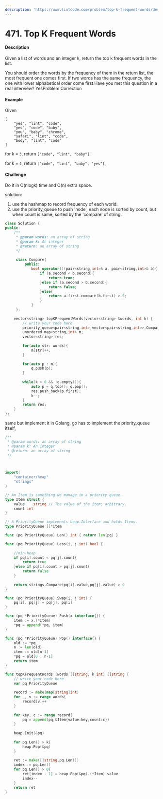 ```yaml
---
description: 'https://www.lintcode.com/problem/top-k-frequent-words/description'
---
```


# 471. Top K Frequent Words



#### Description

Given a list of words and an integer k, return the top k frequent words in the list.

You should order the words by the frequency of them in the return list, the most frequent one comes first. If two words has the same frequency, the one with lower alphabetical order come first.Have you met this question in a real interview?  YesProblem Correction

#### Example

Given

```text
[
    "yes", "lint", "code",
    "yes", "code", "baby",
    "you", "baby", "chrome",
    "safari", "lint", "code",
    "body", "lint", "code"
]
```

for k = `3`, return `["code", "lint", "baby"]`.

for k = `4`, return `["code", "lint", "baby", "yes"]`,

#### Challenge

Do it in O\(nlogk\) time and O\(n\) extra space.

solution:

1. use the hashmap to record frequency of each world.
2. use the priority\_queue to push 'node', each node is sorted by count, but when count is same, sorted by the 'compare' of string.

```cpp
class Solution {
public:
    /**
     * @param words: an array of string
     * @param k: An integer
     * @return: an array of string
     */
     
     class Compare{
         public:
            bool operator()(pair<string,int>& a, pair<string,int>& b){
                if (a.second < b.second){
                    return true;
                }else if (a.second > b.second){
                    return false;
                }else{
                    return a.first.compare(b.first) > 0;
                }
            }
     };
     
    vector<string> topKFrequentWords(vector<string> &words, int k) {
        // write your code here
        priority_queue<pair<string,int>,vector<pair<string,int>>,Compare> q;
        unordered_map<string,int> m;
        vector<string> res;
        
        for(auto str: words){
            m[str]++;
        }
        
        for(auto p : m){
            q.push(p);
        }
        
        while(k > 0 && !q.empty()){
            auto p = q.top(); q.pop();
            res.push_back(p.first);
            k--;
        }
        return res;
    }
};
```

same but implement it in Golang, go has to implement the priority\_queue itself,

```go
/**
 * @param words: an array of string
 * @param k: An integer
 * @return: an array of string
 */



import(
    "container/heap"
    "strings"
)

// An Item is something we manage in a priority queue.
type Item struct {
	value    string // The value of the item; arbitrary.
	count int 
}

// A PriorityQueue implements heap.Interface and holds Items.
type PriorityQueue []*Item

func (pq PriorityQueue) Len() int { return len(pq) }

func (pq PriorityQueue) Less(i, j int) bool {
    
    //min-heap
	if pq[i].count < pq[j].count{
	    return true
	}else if pq[i].count > pq[j].count{
        return false
	}
	
    return strings.Compare(pq[i].value,pq[j].value) > 0
}

func (pq PriorityQueue) Swap(i, j int) {
	pq[i], pq[j] = pq[j], pq[i]
}

func (pq *PriorityQueue) Push(x interface{}) {
	item := x.(*Item)
	*pq = append(*pq, item)
}

func (pq *PriorityQueue) Pop() interface{} {
	old := *pq
	n := len(old)
	item := old[n-1]
	*pq = old[0 : n-1]
	return item
}

func topKFrequentWords (words []string, k int) []string {
    // write your code here
    var pq PriorityQueue
    
    record := make(map[string]int)
    for _, v := range words{
        record[v]++
    }
    
    for key, c := range record{
        pq = append(pq,&Item{value:key,count:c})
    }
    
    heap.Init(&pq)
    
    for pq.Len() > k{
        heap.Pop(&pq)
    }
    
    ret := make([]string,pq.Len())
    index := pq.Len()
    for pq.Len() > 0{
        ret[index - 1] = heap.Pop(&pq).(*Item).value
        index--
    }
    return ret
}

```

